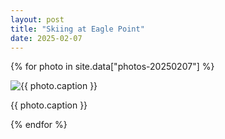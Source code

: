 ```yaml
---
layout: post
title: "Skiing at Eagle Point"
date: 2025-02-07
---
```


{% for photo in site.data["photos-20250207"] %}
  <div>
    <img src="{{ site.baseurl }}/photos/{{ photo.file }}" alt="{{ photo.caption }}">
    <p>{{ photo.caption }}</p>
  </div>
{% endfor %}